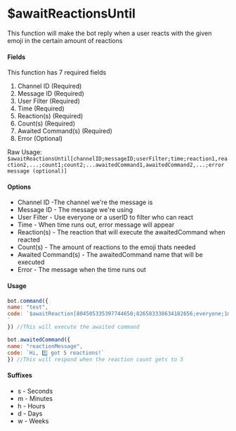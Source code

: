# $awaitReactionsUntil

This function will make the bot reply when a user reacts with the given emoji in the certain amount of reactions

#### Fields

This function has 7 required fields

1. Channel ID \(Required\)
2. Message ID \(Required\)
3. User Filter \(Required\)
4. Time \(Required\)
5. Reaction\(s\) \(Required\)
6. Count\(s\) \(Required\)
7. Awaited Command\(s\) \(Required\)
8. Error \(Optional\)

Raw Usage: `$awaitReactionsUntil[channelID;messageID;userFilter;time;reaction1,reaction2,...;count1;count2;...awaitedCommand1,awaitedCommand2,...;error message (optional)]`

#### Options

* Channel ID -The channel we're the message is
* Message ID - The message we're using
* User Filter - Use everyone or a userID to filter who can react
* Time - When time runs out, error message will appear
* Reaction\(s\) - The reaction that will execute the awaitedCommand when reacted
* Count\(s\) - The amount of reactions to the emoji thats needed
* Awaited Command\(s\) - The awaitedCommand name that will be executed
* Error - The message when the time runs out

#### Usage

```javascript
bot.command({
name: "test",
code: `$awaitReaction[804505335397744650;826583338634182656;everyone;1m;1️⃣;5;reactionMessage;Command Timed out] !
`
}) //This will execute the awaited command 

bot.awaitedCommand({
name: "reactionMessage",
code: `Hi, 1️⃣ got 5 reactions!`
}) //This will respond when the reaction count gets to 5
```

#### Suffixes

* s - Seconds
* m - Minutes
* h - Hours
* d - Days
* w - Weeks

